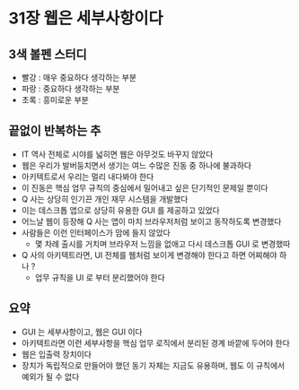 # 31장 웹은 세부사항이다

## 3색 볼펜 스터디
- 빨강 : 매우 중요하다 생각하는 부분
- 파랑 : 중요하다 생각하는 부분
- 초록 : 흥미로운 부분

## 끝없이 반복하는 추
- IT 역사 전체로 시야를 넓히면 웹은 아무것도 바꾸지 않았다
- 웹은 우리가 발버둥치면서 생기는 여느 수많은 진동 중 하나에 불과하다
- 아키텍트로서 우리는 멀리 내다봐야 한다
- 이 진동은 핵심 업무 규칙의 중심에서 밀어내고 싶은 단기적인 문제일 뿐이다
- Q 사는 상당히 인기끈 개인 재무 시스템을 개발했다
- 이는 데스크톱 앱으로 상당히 유용한 GUI 를 제공하고 있었다
- 어느날 웹이 등장해 Q 사는 앱이 마치 브라우저처럼 보이고 동작하도록 변경했다
- 사람들은 이런 인터페이스가 맘에 들지 않았다
  - 몇 차례 출시를 거치며 브라우저 느낌을 없애고 다시 데스크톱 GUI 로 변경했따
- Q 사의 아키텍트라면, UI 전체를 웹처럼 보이게 변경해야 한다고 하면 어찌해야 하나 ?
  - 업무 규칙을 UI 로 부터 분리했어야 한다

## 요약
- GUI 는 세부사항이고, 웹은 GUI 이다
- 아키텍트라면 이런 세부사항을 핵심 업무 로직에서 분리된 경계 바깥에 두어야 한다
- 웹은 입출력 장치이다
- 장치가 독립적으로 만들어야 했던 동기 자체는 지금도 유용하며, 웹도 이 규칙에서 예외가 될 수 없다